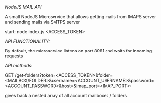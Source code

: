 *NodeJS MAIL API*

A small NodeJS Microservice that allows getting mails from IMAPS server and sending mails via SMTPS server

start: node index.js <ACCESS_TOKEN>
  
*API FUNCTIONALITY:*
  
By default, the microservice listens on port 8081 and waits for incoming requests
  
*API methods*:
 
GET /get-folders?token=<ACCESS_TOKEN>&folder=<MAILBOX/FOLDER>&username=<ACCOUNT_USERNAME>&password=<ACCOUNT_PASSWORD>&host=<HOST>&imap_port=<IMAP_PORT>:

gives back a nested array of all account mailboxes / folders
